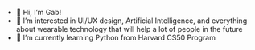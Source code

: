 - 👋 Hi, I’m Gab!
- 👀 I’m interested in UI/UX design, Artificial Intelligence, and everything about wearable technology that will help a lot of people in the future 
- 🌱 I’m currently learning Python from Harvard CS50 Program

<!---
gtgabriella1/gtgabriella1 is a ✨ special ✨ repository because its `README.md` (this file) appears on your GitHub profile.
You can click the Preview link to take a look at your changes.
--->

